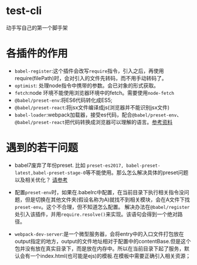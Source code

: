 # test-cli
动手写自己的第一个脚手架

# 各插件的作用
- `babel-register`:这个插件会改写`require`指令，引入之后，再使用require(filePath)时，会对引入的文件先转码，而不用手动转码了。
- `optimist`: 处理node指令中携带的参数。会已对象的形式获取。
- `fetch`:node 环境不能使用浏览器环境中的fetch。需要使用`node-fetch`
- `@babel/preset-env`:将ES6代码转化成ES5;
- `@babel/preset-react`:将jsx文件编译成js(浏览器并不能识别jsx文件)
- `babel-loader`:webpack加载器，接受es代码，配合`@babel/preset-env`、`@babel/preset-react`把代码转换成浏览器可以理解的语言。[参考资料](https://www.html.cn/archives/9427)

# 遇到的若干问题

- babel7废弃了年份preset. 比如 `preset-es2017, babel-preset-latest,babel-preset-stage-0`等不能使用。那么怎么解决具体的preset问题以及相关优化？ [请参考](https://blog.hhking.cn/2019/04/02/babel-v7-update/)

- 配置`preset-env`时，如果在.babelrc中配置，在当前目录下执行相关指令没问题，但是切换在其他文件夹(假设名称为A)就找不到相关模块，会在A文件下找`preset-env`。这个不合理，但不知道怎么配置。 解决办法在`@babel/register`处引入该插件，并用`require.resolve()`来实现。该语句会得到一个绝对路径。

- `webpack-dev-server`:是一个微型服务器，会将entry中的入口文件打包放在output指定的地方，output的文件地址相对于配置中的contentBase.但是这个包并没有放在真实目录下，而是放在内存中。所以在当前目录下起了服务，默认会有一个index.html(也可能是ejs)的模板.在模板中需要正确引入相关资源；